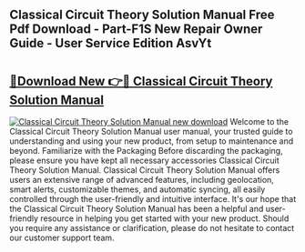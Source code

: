 ## Classical Circuit Theory Solution Manual Free Pdf Download - Part-F1S New Repair Owner Guide - User Service Edition AsvYt

# <h2><a href="http://bc53538.oget.top/?id=Classical+Circuit+Theory+Solution+Manual">🔗Download New 👉🔴 Classical Circuit Theory Solution Manual</a></h2>

[![Classical Circuit Theory Solution Manual new download](https://i.imgur.com/5g1atiW.png)](http://bc53538.oget.top/?id=Classical+Circuit+Theory+Solution+Manual)
Welcome to the Classical Circuit Theory Solution Manual user manual, your trusted guide to understanding and using your new product, from setup to maintenance and beyond. Familiarize with the Packaging Before discarding the packaging, please ensure you have kept all necessary accessories Classical Circuit Theory Solution Manual. Classical Circuit Theory Solution Manual offers users an extensive range of advanced features, including geolocation, smart alerts, customizable themes, and automatic syncing, all easily controlled through the user-friendly and intuitive interface. It's our hope that the Classical Circuit Theory Solution Manual has been a helpful and user-friendly resource in helping you get started with your new product. Should you require any assistance or clarification, please do not hesitate to contact our customer support team.
